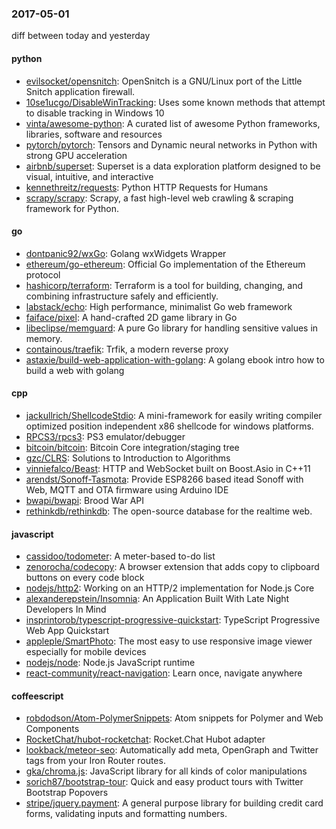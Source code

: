 ### 2017-05-01
diff between today and yesterday

#### python
* [evilsocket/opensnitch](https://github.com/evilsocket/opensnitch): OpenSnitch is a GNU/Linux port of the Little Snitch application firewall.
* [10se1ucgo/DisableWinTracking](https://github.com/10se1ucgo/DisableWinTracking): Uses some known methods that attempt to disable tracking in Windows 10
* [vinta/awesome-python](https://github.com/vinta/awesome-python): A curated list of awesome Python frameworks, libraries, software and resources
* [pytorch/pytorch](https://github.com/pytorch/pytorch): Tensors and Dynamic neural networks in Python with strong GPU acceleration
* [airbnb/superset](https://github.com/airbnb/superset): Superset is a data exploration platform designed to be visual, intuitive, and interactive
* [kennethreitz/requests](https://github.com/kennethreitz/requests): Python HTTP Requests for Humans
* [scrapy/scrapy](https://github.com/scrapy/scrapy): Scrapy, a fast high-level web crawling & scraping framework for Python.

#### go
* [dontpanic92/wxGo](https://github.com/dontpanic92/wxGo): Golang wxWidgets Wrapper
* [ethereum/go-ethereum](https://github.com/ethereum/go-ethereum): Official Go implementation of the Ethereum protocol
* [hashicorp/terraform](https://github.com/hashicorp/terraform): Terraform is a tool for building, changing, and combining infrastructure safely and efficiently.
* [labstack/echo](https://github.com/labstack/echo): High performance, minimalist Go web framework
* [faiface/pixel](https://github.com/faiface/pixel): A hand-crafted 2D game library in Go
* [libeclipse/memguard](https://github.com/libeclipse/memguard): A pure Go library for handling sensitive values in memory.
* [containous/traefik](https://github.com/containous/traefik): Trfik, a modern reverse proxy
* [astaxie/build-web-application-with-golang](https://github.com/astaxie/build-web-application-with-golang): A golang ebook intro how to build a web with golang

#### cpp
* [jackullrich/ShellcodeStdio](https://github.com/jackullrich/ShellcodeStdio): A mini-framework for easily writing compiler optimized position independent x86 shellcode for windows platforms.
* [RPCS3/rpcs3](https://github.com/RPCS3/rpcs3): PS3 emulator/debugger
* [bitcoin/bitcoin](https://github.com/bitcoin/bitcoin): Bitcoin Core integration/staging tree
* [gzc/CLRS](https://github.com/gzc/CLRS): Solutions to Introduction to Algorithms
* [vinniefalco/Beast](https://github.com/vinniefalco/Beast): HTTP and WebSocket built on Boost.Asio in C++11
* [arendst/Sonoff-Tasmota](https://github.com/arendst/Sonoff-Tasmota): Provide ESP8266 based itead Sonoff with Web, MQTT and OTA firmware using Arduino IDE
* [bwapi/bwapi](https://github.com/bwapi/bwapi): Brood War API
* [rethinkdb/rethinkdb](https://github.com/rethinkdb/rethinkdb): The open-source database for the realtime web.

#### javascript
* [cassidoo/todometer](https://github.com/cassidoo/todometer): A meter-based to-do list
* [zenorocha/codecopy](https://github.com/zenorocha/codecopy): A browser extension that adds copy to clipboard buttons on every code block
* [nodejs/http2](https://github.com/nodejs/http2): Working on an HTTP/2 implementation for Node.js Core
* [alexanderepstein/Insomnia](https://github.com/alexanderepstein/Insomnia): An Application Built With Late Night Developers In Mind
* [insprintorob/typescript-progressive-quickstart](https://github.com/insprintorob/typescript-progressive-quickstart): TypeScript Progressive Web App Quickstart
* [appleple/SmartPhoto](https://github.com/appleple/SmartPhoto): The most easy to use responsive image viewer especially for mobile devices
* [nodejs/node](https://github.com/nodejs/node): Node.js JavaScript runtime 
* [react-community/react-navigation](https://github.com/react-community/react-navigation): Learn once, navigate anywhere

#### coffeescript
* [robdodson/Atom-PolymerSnippets](https://github.com/robdodson/Atom-PolymerSnippets): Atom snippets for Polymer and Web Components
* [RocketChat/hubot-rocketchat](https://github.com/RocketChat/hubot-rocketchat): Rocket.Chat Hubot adapter
* [lookback/meteor-seo](https://github.com/lookback/meteor-seo): Automatically add meta, OpenGraph and Twitter tags from your Iron Router routes.
* [gka/chroma.js](https://github.com/gka/chroma.js): JavaScript library for all kinds of color manipulations
* [sorich87/bootstrap-tour](https://github.com/sorich87/bootstrap-tour): Quick and easy product tours with Twitter Bootstrap Popovers
* [stripe/jquery.payment](https://github.com/stripe/jquery.payment): A general purpose library for building credit card forms, validating inputs and formatting numbers.
